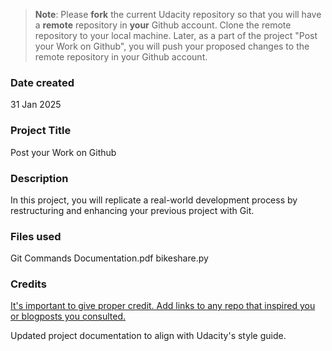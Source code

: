 >**Note**: Please **fork** the current Udacity repository so that you will have a **remote** repository in **your** Github account. Clone the remote repository to your local machine. Later, as a part of the project "Post your Work on Github", you will push your proposed changes to the remote repository in your Github account.

### Date created
31 Jan 2025

### Project Title
Post your Work on Github

### Description
In this project, you will replicate a real-world development process by restructuring and enhancing your previous project with Git.

### Files used
Git Commands Documentation.pdf
bikeshare.py

### Credits
[It's important to give proper credit. Add links to any repo that inspired you or blogposts you consulted.](https://git-scm.com/downloads)

Updated project documentation to align with Udacity's style guide.
